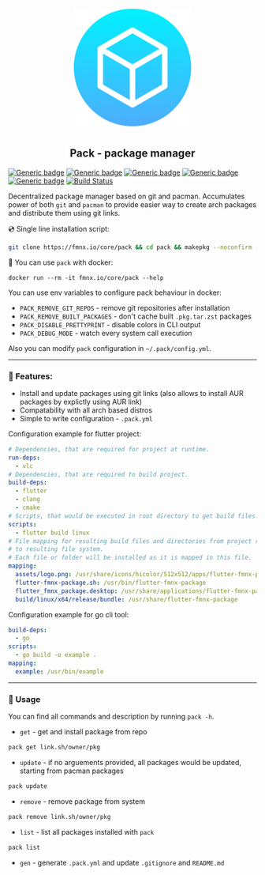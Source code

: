 <p align="center">
<img style="align: center; padding-left: 10px; padding-right: 10px; padding-bottom: 10px;" width="238px" height="238px" src="./logo.png" />
</p>

<h2 align="center">Pack - package manager</h2>

[![Generic badge](https://img.shields.io/badge/LICENSE-GPL-orange.svg)](https://fmnx.io/core/pack/src/branch/main/LICENSE)
[![Generic badge](https://img.shields.io/badge/FMNX-REPO-006db0.svg)](https://fmnx.io/core/pack)
[![Generic badge](https://img.shields.io/badge/CODEBERG-REPO-45a3fb.svg)](https://codeberg.org/fmnx/pack)
[![Generic badge](https://img.shields.io/badge/GITHUB-REPO-white.svg)](https://github.com/fmnx-io/pack)
[![Generic badge](https://img.shields.io/badge/DOCKER-REGISTRY-blue.svg)](https://fmnx.io/core/-/packages/container/pack/latest)
[![Build Status](https://ci.fmnx.io/api/badges/core/pack/status.svg)](https://ci.fmnx.io/core/pack)

Decentralized package manager based on git and pacman. Accumulates power of both `git` and `pacman` to provide easier way to create arch packages and distribute them using git links.

💿 Single line installation script:

```sh
git clone https://fmnx.io/core/pack && cd pack && makepkg --noconfirm -sfri
```

🐋 You can use `pack` with docker:

```
docker run --rm -it fmnx.io/core/pack --help
```

You can use env variables to configure pack behaviour in docker:

- `PACK_REMOVE_GIT_REPOS` - remove git repositories after installation
- `PACK_REMOVE_BUILT_PACKAGES` - don't cache built `.pkg.tar.zst` packages
- `PACK_DISABLE_PRETTYPRINT` - disable colors in CLI output
- `PACK_DEBUG_MODE` - watch every system call execution

Also you can modify `pack` configuration in `~/.pack/config.yml`.

---

### 🚀 Features:

- Install and update packages using git links (also allows to install AUR packages by explictly using AUR link)
- Compatability with all arch based distros
- Simple to write configuration - `.pack.yml`

Configuration example for flutter project:

```yml
# Dependencies, that are required for project at runtime.
run-deps:
  - vlc
# Dependencies, that are required to build project.
build-deps:
  - flutter
  - clang
  - cmake
# Scripts, that would be executed in root directory to get build files.
scripts:
  - flutter build linux
# File mapping for resulting build files and directories from project root
# to resulting file system.
# Each file or folder will be installed as it is mapped in this file.
mapping:
  assets/logo.png: /usr/share/icons/hicolor/512x512/apps/flutter-fmnx-package.png
  flutter-fmnx-package.sh: /usr/bin/flutter-fmnx-package
  flutter_fmnx_package.desktop: /usr/share/applications/flutter-fmnx-package.desktop
  build/linux/x64/release/bundle: /usr/share/flutter-fmnx-package
```

Configuration example for go cli tool:

```yml
build-deps:
  - go
scripts:
  - go build -o example .
mapping:
  example: /usr/bin/example
```

---

### 📄 Usage

You can find all commands and description by running `pack -h`.

- `get` - get and install package from repo

```sh
pack get link.sh/owner/pkg
```

- `update` - if no arguements provided, all packages would be updated, starting from pacman packages

```sh
pack update
```

- `remove` - remove package from system

```sh
pack remove link.sh/owner/pkg
```

- `list` - list all packages installed with `pack`

```sh
pack list
```

- `gen` - generate `.pack.yml` and update `.gitignore` and `README.md`

<!--
Group pacman packages before installation.
-->
